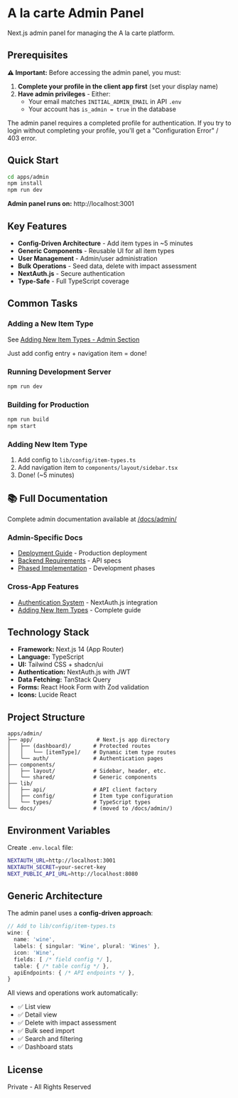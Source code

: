 # A la carte Admin Panel

Next.js admin panel for managing the A la carte platform.

## Prerequisites

**⚠️ Important:** Before accessing the admin panel, you must:

1. **Complete your profile in the client app first** (set your display name)
2. **Have admin privileges** - Either:
   - Your email matches `INITIAL_ADMIN_EMAIL` in API `.env`
   - Your account has `is_admin = true` in the database

The admin panel requires a completed profile for authentication. If you try to login without completing your profile, you'll get a "Configuration Error" / 403 error.

## Quick Start

```bash
cd apps/admin
npm install
npm run dev
```

**Admin panel runs on:** http://localhost:3001

## Key Features

- **Config-Driven Architecture** - Add item types in ~5 minutes
- **Generic Components** - Reusable UI for all item types
- **User Management** - Admin/user administration
- **Bulk Operations** - Seed data, delete with impact assessment
- **NextAuth.js** - Secure authentication
- **Type-Safe** - Full TypeScript coverage

## Common Tasks

### Adding a New Item Type
See [Adding New Item Types - Admin Section](/docs/guides/adding-new-item-types.md#phase-3-admin-panel-implementation-5-min)

Just add config entry + navigation item = done!

### Running Development Server
```bash
npm run dev
```

### Building for Production
```bash
npm run build
npm start
```

### Adding New Item Type
1. Add config to `lib/config/item-types.ts`
2. Add navigation item to `components/layout/sidebar.tsx`
3. Done! (~5 minutes)

## 📚 Full Documentation

Complete admin documentation available at [/docs/admin/](/docs/admin/)

### Admin-Specific Docs
- [Deployment Guide](/docs/admin/deployment.md) - Production deployment
- [Backend Requirements](/docs/admin/backend-requirements.md) - API specs
- [Phased Implementation](/docs/admin/phased-implementation.md) - Development phases

### Cross-App Features
- [Authentication System](/docs/features/authentication.md) - NextAuth.js integration
- [Adding New Item Types](/docs/guides/adding-new-item-types.md) - Complete guide

## Technology Stack

- **Framework:** Next.js 14 (App Router)
- **Language:** TypeScript
- **UI:** Tailwind CSS + shadcn/ui
- **Authentication:** NextAuth.js with JWT
- **Data Fetching:** TanStack Query
- **Forms:** React Hook Form with Zod validation
- **Icons:** Lucide React

## Project Structure

```
apps/admin/
├── app/                    # Next.js app directory
│   ├── (dashboard)/       # Protected routes
│   │   └── [itemType]/    # Dynamic item type routes
│   └── auth/              # Authentication pages
├── components/
│   ├── layout/            # Sidebar, header, etc.
│   └── shared/            # Generic components
├── lib/
│   ├── api/               # API client factory
│   ├── config/            # Item type configuration
│   └── types/             # TypeScript types
└── docs/                  # (moved to /docs/admin/)
```

## Environment Variables

Create `.env.local` file:

```bash
NEXTAUTH_URL=http://localhost:3001
NEXTAUTH_SECRET=your-secret-key
NEXT_PUBLIC_API_URL=http://localhost:8080
```

## Generic Architecture

The admin panel uses a **config-driven approach**:

```typescript
// Add to lib/config/item-types.ts
wine: {
  name: 'wine',
  labels: { singular: 'Wine', plural: 'Wines' },
  icon: 'Wine',
  fields: [ /* field config */ ],
  table: { /* table config */ },
  apiEndpoints: { /* API endpoints */ },
}
```

All views and operations work automatically:
- ✅ List view
- ✅ Detail view  
- ✅ Delete with impact assessment
- ✅ Bulk seed import
- ✅ Search and filtering
- ✅ Dashboard stats

## License

Private - All Rights Reserved
